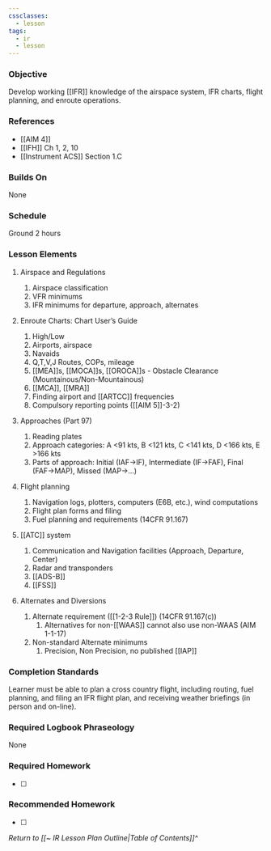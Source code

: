 ```yaml
---
cssclasses:
  - lesson
tags:
  - ir
  - lesson
---
```

### Objective
Develop working [[IFR]] knowledge of the airspace system, IFR charts, flight planning, and enroute operations.

### References
- [[AIM 4]]
- [[IFH]] Ch 1, 2, 10
- [[Instrument ACS]] Section 1.C

### Builds On
None

### Schedule
Ground 2 hours 

### Lesson Elements
1. Airspace and Regulations 
	1. Airspace classification 
	2. VFR minimums 
	3. IFR minimums for departure, approach, alternates 
2. Enroute Charts: Chart User’s Guide
	1. High/Low
	2. Airports, airspace
	3. Navaids
	4. Q,T,V,J Routes, COPs, mileage
	5. [[MEA]]s, [[MOCA]]s, [[OROCA]]s - Obstacle Clearance (Mountainous/Non-Mountainous)
	6. [[MCA]], [[MRA]]
	7. Finding airport and [[ARTCC]] frequencies 
	8. Compulsory reporting points ([[AIM 5]]-3-2)

5. Approaches (Part 97)
	1. Reading plates 
	2. Approach categories: A <91 kts, B <121 kts, C <141 kts, D <166 kts, E >166 kts
	3. Parts of approach: Initial (IAF->IF), Intermediate (IF->FAF), Final (FAF->MAP), Missed (MAP->...)
6. Flight planning 
	1. Navigation logs, plotters, computers (E6B, etc.), wind computations
	2. Flight plan forms and filing 
	3. Fuel planning and requirements (14CFR 91.167)
7. [[ATC]] system 
	1. Communication and Navigation facilities (Approach, Departure, Center) 
	2. Radar and transponders 
	3. [[ADS-B]]
	4. [[FSS]] 
8. Alternates and Diversions 
	1. Alternate requirement ([[1-2-3 Rule]]) (14CFR 91.167(c))
		1. Alternatives for non-[[WAAS]] cannot also use non-WAAS (AIM 1-1-17)
	2. Non-standard Alternate minimums
		1. Precision, Non Precision, no published [[IAP]]


### Completion Standards
Learner must be able to plan a cross country flight, including routing, fuel planning, and filing an IFR flight plan, and receiving weather briefings (in person and on-line).

### Required Logbook Phraseology
None

### Required Homework
- [ ] 

### Recommended Homework
- [ ] 

*Return to [[~ IR Lesson Plan Outline|Table of Contents]]^*